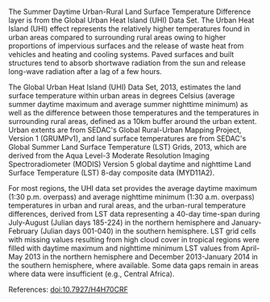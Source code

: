 The Summer Daytime Urban-Rural Land Surface Temperature Difference layer is from the Global Urban Heat Island (UHI) Data Set. The Urban Heat Island (UHI) effect represents the relatively higher temperatures found in urban areas compared to surrounding rural areas owing to higher proportions of impervious surfaces and the release of waste heat from vehicles and heating and cooling systems. Paved surfaces and built structures tend to absorb shortwave radiation from the sun and release long-wave radiation after a lag of a few hours.

The Global Urban Heat Island (UHI) Data Set, 2013, estimates the land surface temperature within urban areas in degrees Celsius (average summer daytime maximum and average summer nighttime minimum) as well as the difference between those temperatures and the temperatures in surrounding rural areas, defined as a 10km buffer around the urban extent. Urban extents are from SEDAC's Global Rural-Urban Mapping Project, Version 1 (GRUMPv1), and land surface temperatures are from SEDAC's Global Summer Land Surface Temperature (LST) Grids, 2013, which are derived from the Aqua Level-3 Moderate Resolution Imaging Spectroradiometer (MODIS) Version 5 global daytime and nighttime Land Surface Temperature (LST) 8-day composite data (MYD11A2).

For most regions, the UHI data set provides the average daytime maximum (1:30 p.m. overpass) and average nighttime minimum (1:30 a.m. overpass) temperatures in urban and rural areas, and the urban-rural temperature differences, derived from LST data representing a 40-day time-span during July-August (Julian days 185-224) in the northern hemisphere and January-February (Julian days 001-040) in the southern hemisphere. LST grid cells with missing values resulting from high cloud cover in tropical regions were filled with daytime maximum and nighttime minimum LST values from April-May 2013 in the northern hemisphere and December 2013-January 2014 in the southern hemisphere, where available. Some data gaps remain in areas where data were insufficient (e.g., Central Africa).

References: [doi:10.7927/H4H70CRF](https://doi.org/10.7927/H4H70CRF)
